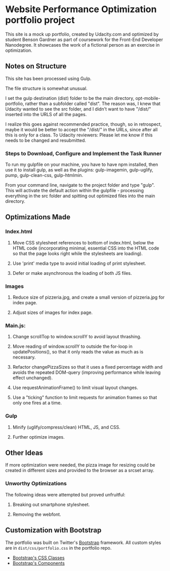 # Website Performance Optimization portfolio project

This site is a mock up portfolio, created by Udacity.com and optimized by student Benson Gardner as part of coursework for the Front-End Developer Nanodegree. It showcases the work of a fictional person as an exercise in optimization.

## Notes on Structure
This site has been processed using Gulp. 

The file structure is somewhat unusual. 

I set the gulp destination (dist) folder to be the main directory, opt-mobile-portfolio, rather than a subfolder called "dist". The reason was, I knew that Udacity wanted to see the src folder, and I didn't want to have "/dist/" inserted into the URLS of all the pages.

I realize this goes against recommended practice, though, so in retrospect, maybe it would be better to accept the "/dist/" in the URLs, since after all this is only for a class. To Udacity reviewers: Please let me know if this needs to be changed and resubmitted.

### Steps to Download, Configure and Implement the Task Runner
To run my gulpfile on your machine, you have to have npm installed, then use it to install gulp, as well as the plugins: gulp-imagemin, gulp-uglify, pump, gulp-clean-css, gulp-htmlmin. 

From your command line, navigate to the project folder and type "gulp". This will activate the default action within the gulpfile - processing everything in the src folder and spitting out optimized files into the main directory.

## Optimizations Made

### Index.html
1. Move CSS stylesheet references to bottom of index.html, below the HTML code (incorporating minimal, essential CSS into the HTML code so that the page looks right while the stylesheets are loading). 

2. Use 'print' media type to avoid initial loading of print stylesheet.

3. Defer or make asynchronous the loading of both JS files.

### Images
1. Reduce size of pizzeria.jpg, and create a small version of pizzeria.jpg for index page.

2. Adjust sizes of images for index page.
    
### Main.js: 
1. Change scrollTop to window.scrollY to avoid layout thrashing.

2. Move reading of window.scrollY to outside the for-loop in updatePositions(), so that it only reads the value as much as is necessary.

3. Refactor changePizzaSizes so that it uses a fixed percentage width and avoids the repeated DOM-query (improving performance while leaving effect unchanged).

4. Use requestAnimationFrame() to limit visual layout changes.

5. Use a "ticking" function to limit requests for animation frames so that only one fires at a time.

### Gulp
1. Minify (uglify/compress/clean) HTML, JS, and CSS.

2. Further optimize images.

## Other Ideas
If more optimization were needed, the pizza image for resizing could be created in different sizes and provided to the browser as a srcset array.

### Unworthy Optimizations
The following ideas were attempted but proved unfruitful: 

1. Breaking out smartphone stylesheet. 

2. Removing the webfont.

## Customization with Bootstrap
The portfolio was built on Twitter's <a href="http://getbootstrap.com/">Bootstrap</a> framework. All custom styles are in `dist/css/portfolio.css` in the portfolio repo.

* <a href="http://getbootstrap.com/css/">Bootstrap's CSS Classes</a>
* <a href="http://getbootstrap.com/components/">Bootstrap's Components</a>
